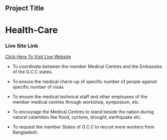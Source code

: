 ## Project Title
# Health-Care

### Live Site Link

[Click Here To Visit Live Website]()

- To coordinate between the member Medical Centres and the Embassies of the G.C.C states.

- To ensure the medical check-up of specific number of people against specific number of visas

- To ensure the medical technical staff and other employees of the member medical centres through workshop, symposium, etc.

- To encourage the Medical Centres to stand beside the nation during natural calamities like flood, cyclone, drought, earthquake etc.

- To request the member States of G.C.C to recruit more workers from Bangladesh .
